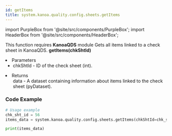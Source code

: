 ```yaml
---
id: getItems
title: system.kanoa.quality.config.sheets.getItems
---
```


import PurpleBox from '@site/src/components/PurpleBox';
import HeaderBox from '@site/src/components/HeaderBox';

<PurpleBox>This function requires <b>KanoaQDS</b> module</PurpleBox>
<HeaderBox header="Description">Gets all items linked to a check sheet in KanoaQDS.</HeaderBox>
<HeaderBox header="Syntax">
    <b>getItems(chkShtId)</b>
    <li> Parameters <br />
        <ul>
            <li>chkShtId - ID of the check sheet (int).</li>
        </ul>
    </li>
    <li> Returns <br />
        <ul>data - A dataset containing information about items linked to the check sheet (pyDataset).</ul>
    </li>
</HeaderBox>

### Code Example
```python
# Usage example
chk_sht_id = 56
items_data = system.kanoa.quality.config.sheets.getItems(chkShtId=chk_sht_id)

print(items_data)

